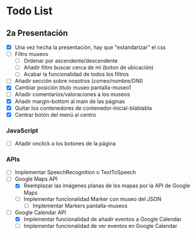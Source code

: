 # Todo List

## 2a Presentación
- [x] Una vez hecha la presentación, hay que "estandarizar" el css
- [ ] Filtro museos
    - [ ] Ordenar por ascendente/descendente
    - [ ] Añadir filtro buscar cerca de mí (boton de ubicación)
    - [ ] Acabar la funcionalidad de todos los filtros
- [ ] Añadir sección sobre nosotros (correo/nombre/DNI) 
- [x] Cambiar posición titulo museo pantalla-museo1
- [ ] Añadir comentarios/valoraciones a los museos
- [x] Añadir margin-bottom al main de las páginas
- [X] Quitar los contenedores de contenedor-inicial-blablabla
- [x] Centrar botón del menú al centro
### JavaScript
- [ ] Añadir onclick a los botones de la página
### APIs
- [ ] Implementar SpeechRecognition o TextToSpeech
- [ ] Google Maps API
    - [x] Reemplazar las imágenes planas de los mapas por la API de Google Maps
    - [ ] Implementar funcionalidad Marker con museo del JSON
        - [ ] Implementar Markers pantalla-museos
- [ ] Google Calendar API
    - [x] Implementar funcionalidad de añadir eventos a Google Calendar
    - [ ] Implementar funcionalidad de ver eventos en Google Calendar
